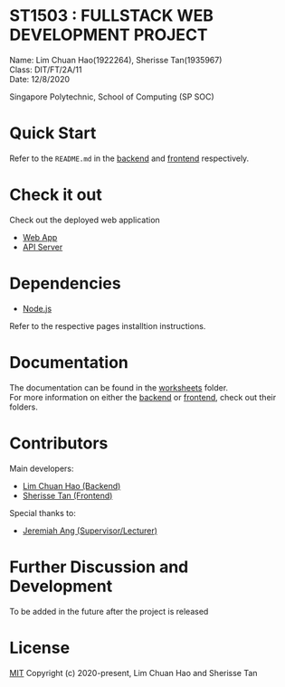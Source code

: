 # ST1503 : FULLSTACK WEB DEVELOPMENT PROJECT

Name: Lim Chuan Hao(1922264), Sherisse Tan(1935967)  
Class: DIT/FT/2A/11  
Date: 12/8/2020  

Singapore Polytechnic, School of Computing (SP SOC)  

# Quick Start

Refer to the `README.md` in the [backend](./backend/) and [frontend](./frontend/) respectively.

# Check it out
Check out the deployed web application
- [Web App](https://ades-fsp.github.io/fsp-jibaboom-2a11-team_name/)
- [API Server](https://fsp-deploy.herokuapp.com)

# Dependencies

- [Node.js](https://nodejs.org/en/)

Refer to the respective pages installtion instructions.

# Documentation
The documentation can be found in the [worksheets](./worksheets/) folder.  
For more information on either the [backend](./backend/) or [frontend](./frontend/), check out their folders.

# Contributors
Main developers:  
- [Lim Chuan Hao (Backend)](https://github.com/chuanhao01)
- [Sherisse Tan (Frontend)](https://github.com/SherisseTJW)

Special thanks to:  
- [Jeremiah Ang (Supervisor/Lecturer)](https://github.com/jeremiah-ang)

# Further Discussion and Development

To be added in the future after the project is released

# License  
[MIT](./LICENSE)
Copyright (c) 2020-present, Lim Chuan Hao and Sherisse Tan
